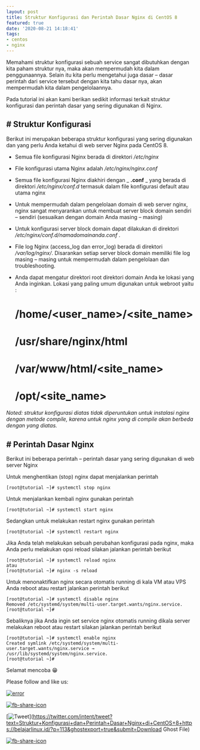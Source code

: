 ```yaml
---
layout: post
title: Struktur Konfigurasi dan Perintah Dasar Nginx di CentOS 8
featured: true
date: '2020-08-21 14:18:41'
tags:
- centos
- nginx
---
```


Memahami struktur konfigurasi sebuah service sangat dibutuhkan dengan kita paham struktur nya, maka akan mempermudah kita dalam penggunaannya. Selain itu kita perlu mengetahui juga dasar – dasar perintah dari service tersebut dengan kita tahu dasar nya, akan mempermudah kita dalam pengelolaannya.

Pada tutorial ini akan kami berikan sedikit informasi terkait struktur konfigurasi dan perintah dasar yang sering digunakan di Nginx.

## # Struktur Konfigurasi

Berikut ini merupakan beberapa struktur konfigurasi yang sering digunakan dan yang perlu Anda ketahui di web server Nginx pada CentOS 8.

- Semua file konfigurasi Nginx berada di direktori _/etc/nginx_
- File konfigurasi utama Nginx adalah _/etc/nginx/nginx.conf_
- Semua file konfigurasi Nginx diakhiri dengan _ **.conf** _ yang berada di direktori _/etc/nginx/conf.d_ termasuk dalam file konfigurasi default atau utama nginx
- Untuk mempermudah dalam pengelolaan domain di web server nginx, nginx sangat menyarankan untuk membuat server block domain sendiri – sendiri (sesuaikan dengan domain Anda masing – masing)
- Untuk konfigurasi server block domain dapat dilakukan di direktori _/etc/nginx/conf.d/namadomainanda.conf_ .
- File log Nginx (access\_log dan error\_log) berada di direktori _/var/log/nginx/_. Disarankan setiap server block domain memiliki file log masing – masing untuk mempermudah dalam pengelolaan dan troubleshooting.
- Anda dapat mengatur direktori root direktori domain Anda ke lokasi yang Anda inginkan. Lokasi yang paling umum digunakan untuk webroot yaitu :

    # /home/<user_name>/<site_name>
    # /usr/share/nginx/html
    # /var/www/html/<site_name>
    # /opt/<site_name>

_Noted: struktur konfigurasi diatas tidak diperuntukan untuk instalasi nginx dengan metode compile, karena untuk nginx yang di compile akan berbeda dengan yang diatas._

## # Perintah Dasar Nginx

Berikut ini beberapa perintah – perintah dasar yang sering digunakan di web server Nginx

Untuk menghentikan (stop) nginx dapat menjalankan perintah

    [root@tutorial ~]# systemctl stop nginx

Untuk menjalankan kembali nginx gunakan perintah

    [root@tutorial ~]# systemctl start nginx

Sedangkan untuk melakukan restart nginx gunakan perintah

    [root@tutorial ~]# systemctl restart nginx

Jika Anda telah melakukan sebuah perubahan konfigurasi pada nginx, maka Anda perlu melakukan opsi reload silakan jalankan perintah berikut

    [root@tutorial ~]# systemctl reload nginx
    atau
    [root@tutorial ~]# nginx -s reload

Untuk menonaktifkan nginx secara otomatis running di kala VM atau VPS Anda reboot atau restart jalankan perintah berikut

    [root@tutorial ~]# systemctl disable nginx
    Removed /etc/systemd/system/multi-user.target.wants/nginx.service.
    [root@tutorial ~]#

Sebaliknya jika Anda ingin set service nginx otomatis running dikala server melakukan reboot atau restart silakan jalankan perintah berikut

    [root@tutorial ~]# systemctl enable nginx
    Created symlink /etc/systemd/system/multi-user.target.wants/nginx.service → /usr/lib/systemd/system/nginx.service.
    [root@tutorial ~]#

Selamat mencoba 😁

Please follow and like us:

[![error](/wp-content/plugins/ultimate-social-media-icons/images/follow_subscribe.png)](https://api.follow.it/widgets/icon/VHc3d1lpVGdwRnE5QnV0eERCNUx5RCtvTTVoUkNYS3NNRmd5eVhlQW9tNXRHS3VTbGh6Y0NybkRJRS8zSGpjRDVZb1ZGMlNTSEpJYUpuZzZqNzdnd3VSN3dwM2VlQTF6ejJEaGV5UGRUbnlEcHFNd3luYTV4ZTZtUGowVWI2Q2x8M2kzdnBEeUIrUk5xOFI5TXZ3cHF3bFNQRkRJSGhUNGdrRFd0TlNtdE1OWT0=/OA==/)

[![fb-share-icon](/wp-content/plugins/ultimate-social-media-icons/images/visit_icons/fbshare_bck.png "Facebook Share")](https://www.facebook.com/sharer/sharer.php?u=https%3A%2F%2Fbelajarlinux.id%2F%3Fp%3D113%26ghostexport%3Dtrue%26submit%3DDownload+Ghost+File)

[![Tweet](/wp-content/plugins/ultimate-social-media-icons/images/visit_icons/en_US_Tweet.svg "Tweet")](https://twitter.com/intent/tweet?text=Struktur+Konfigurasi+dan+Perintah+Dasar+Nginx+di+CentOS+8+https://belajarlinux.id/?p=113&ghostexport=true&submit=Download Ghost File)

[![fb-share-icon](/wp-content/plugins/ultimate-social-media-icons/images/share_icons/Pinterest_Save/en_US_save.svg "Pin Share")](#)

<!--kg-card-end: html-->